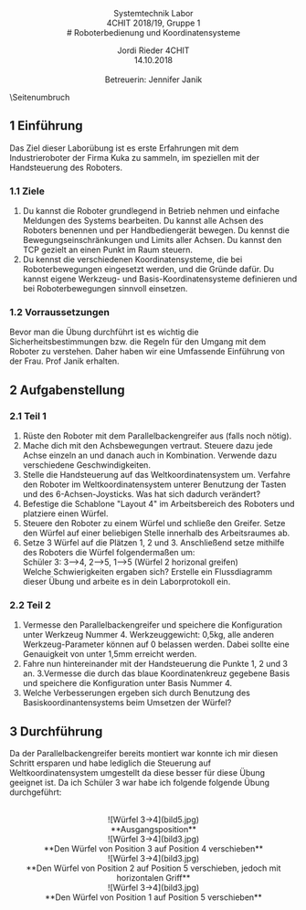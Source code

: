 <br>
<br>
<br>
<center>
Systemtechnik Labor<br>
4CHIT 2018/19, Gruppe 1<br>
# Roboterbedienung und Koordinatensysteme<br>

Jordi Rieder 4CHIT<br>
14.10.2018<br>
<br>
Betreuerin: Jennifer Janik
</center>

\Seitenumbruch
<!-- Eigentlicher Kontent -->
## 1 Einführung
Das Ziel dieser Laborübung ist es erste Erfahrungen mit dem Industrieroboter der Firma Kuka zu sammeln, im speziellen mit der Handsteuerung des Roboters.
### 1.1 Ziele
1. Du kannst die Roboter grundlegend in Betrieb nehmen und einfache Meldungen des Systems bearbeiten. Du kannst alle Achsen des Roboters benennen und per Handbediengerät bewegen. Du kennst die Bewegungseinschränkungen und Limits aller Achsen. Du kannst den TCP gezielt an einen Punkt im Raum steuern.
2. Du kennst die verschiedenen Koordinatensysteme, die bei Roboterbewegungen eingesetzt werden, und die Gründe dafür. Du kannst eigene Werkzeug- und Basis-Koordinatensysteme definieren und bei Roboterbewegungen sinnvoll einsetzen.
### 1.2 Vorraussetzungen 
Bevor man die Übung durchführt ist es wichtig die Sicherheitsbestimmungen bzw. die Regeln für den Umgang mit dem Roboter zu verstehen. Daher haben wir eine Umfassende Einführung von der Frau. Prof Janik erhalten.
## 2 Aufgabenstellung
### 2.1 Teil 1
1. Rüste den Roboter mit dem Parallelbackengreifer aus (falls noch nötig).
2. Mache dich mit den Achsbewegungen vertraut. Steuere dazu jede Achse einzeln an und danach auch in Kombination. Verwende dazu verschiedene Geschwindigkeiten.
3. Stelle die Handsteuerung auf das Weltkoordinatensystem um. Verfahre den Roboter im Weltkoordinatensystem unterer Benutzung der Tasten und des 6-Achsen-Joysticks. Was hat sich dadurch verändert?
4. Befestige die Schablone "Layout 4" im Arbeitsbereich des Roboters und platziere einen Würfel.
5. Steuere den Roboter zu einem Würfel und schließe den Greifer. Setze den Würfel auf einer beliebigen Stelle innerhalb des Arbeitsraumes ab.
6. Setze 3 Würfel auf die Plätzen 1, 2 und 3. Anschließend setze mithilfe des Roboters die Würfel folgendermaßen um: <br>Schüler 3: 3-->4, 2-->5, 1-->5   (Würfel 2 horizonal greifen)<br>
Welche Schwierigkeiten ergaben sich? Erstelle ein Flussdiagramm dieser Übung und arbeite es in dein Laborprotokoll ein.

### 2.2 Teil 2
1. Vermesse den Parallelbackengreifer und speichere die Konfiguration unter Werkzeug Nummer 4. 
Werkzeuggewicht: 0,5kg, alle anderen Werkzeug-Parameter können auf 0 belassen werden. Dabei sollte eine Genauigkeit von unter 1,5mm erreicht werden.
2. Fahre nun hintereinander mit der Handsteuerung die Punkte 1, 2 und 3 an.
3.Vermesse die durch das blaue Koordinatenkreuz gegebene Basis und speichere die Konfiguration unter Basis Nummer 4.
4. Welche Verbesserungen ergeben sich durch Benutzung des Basiskoordinantensystems beim Umsetzen der Würfel?
## 3 Durchführung
Da der Parallelbackengreifer bereits montiert war konnte ich mir diesen Schritt ersparen und habe lediglich die Steuerung auf Weltkoordinatensystem umgestellt da diese besser für diese Übung geeignet ist. Da ich Schüler 3 war habe ich folgende folgende Übung durchgeführt:<br>
<br>
<center>
![Würfel 3->4](bild5.jpg)<br>
**Ausgangsposition**<br>
![Würfel 3->4](bild3.jpg)<br>
**Den Würfel von Position 3 auf Position 4 verschieben**<br>
![Würfel 3->4](bild3.jpg)<br>
**Den Würfel von Position 2 auf Position 5 verschieben, jedoch mit horizontalen Griff**<br>
![Würfel 3->4](bild3.jpg)<br>
**Den Würfel von Position 1 auf Position 5 verschieben**<br>
<center>




